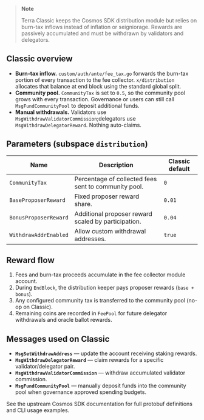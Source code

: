 > **Note**
>
> Terra Classic keeps the Cosmos SDK distribution module but relies on burn-tax inflows instead of inflation or seigniorage. Rewards are passively accumulated and must be withdrawn by validators and delegators.

## Classic overview

- **Burn-tax inflow.** `custom/auth/ante/fee_tax.go` forwards the burn-tax portion of every transaction to the fee collector. `x/distribution` allocates that balance at end block using the standard global split.
- **Community pool.** `CommunityTax` is set to `0.5`, so the community pool grows with every transaction. Governance or users can still call `MsgFundCommunityPool` to deposit additional funds.
- **Manual withdrawals.** Validators use `MsgWithdrawValidatorCommission`;delegators use `MsgWithdrawDelegatorReward`. Nothing auto-claims.

## Parameters (subspace `distribution`)

| Name | Description | Classic default |
| --- | --- | --- |
| `CommunityTax` | Percentage of collected fees sent to community pool. | `0` |
| `BaseProposerReward` | Fixed proposer reward share. | `0.01` |
| `BonusProposerReward` | Additional proposer reward scaled by participation. | `0.04` |
| `WithdrawAddrEnabled` | Allow custom withdrawal addresses. | `true` |

## Reward flow

1. Fees and burn-tax proceeds accumulate in the fee collector module account.
2. During `EndBlock`, the distribution keeper pays proposer rewards (`base + bonus`).
3. Any configured community tax is transferred to the community pool (no-op on Classic).
4. Remaining coins are recorded in `FeePool` for future delegator withdrawals and oracle ballot rewards.

## Messages used on Classic

- **`MsgSetWithdrawAddress`** — update the account receiving staking rewards.
- **`MsgWithdrawDelegatorReward`** — claim rewards for a specific validator/delegator pair.
- **`MsgWithdrawValidatorCommission`** — withdraw accumulated validator commission.
- **`MsgFundCommunityPool`** — manually deposit funds into the community pool when governance approved spending budgets.

See the upstream Cosmos SDK documentation for full protobuf definitions and CLI usage examples.
